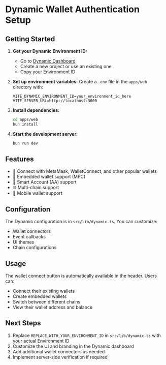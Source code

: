 # Dynamic Wallet Authentication Setup

## Getting Started

1. **Get your Dynamic Environment ID:**
   - Go to [Dynamic Dashboard](https://app.dynamic.xyz/)
   - Create a new project or use an existing one
   - Copy your Environment ID

2. **Set up environment variables:**
   Create a `.env` file in the `apps/web` directory with:
   ```
   VITE_DYNAMIC_ENVIRONMENT_ID=your_environment_id_here
   VITE_SERVER_URL=http://localhost:3000
   ```

3. **Install dependencies:**
   ```bash
   cd apps/web
   bun install
   ```

4. **Start the development server:**
   ```bash
   bun run dev
   ```

## Features

- 🔗 Connect with MetaMask, WalletConnect, and other popular wallets
- 🎨 Embedded wallet support (MPC)
- 🔐 Smart Account (AA) support
- 🌐 Multi-chain support
- 📱 Mobile wallet support

## Configuration

The Dynamic configuration is in `src/lib/dynamic.ts`. You can customize:
- Wallet connectors
- Event callbacks
- UI themes
- Chain configurations

## Usage

The wallet connect button is automatically available in the header. Users can:
- Connect their existing wallets
- Create embedded wallets
- Switch between different chains
- View their wallet address and balance

## Next Steps

1. Replace `REPLACE_WITH_YOUR_ENVIRONMENT_ID` in `src/lib/dynamic.ts` with your actual Environment ID
2. Customize the UI and branding in the Dynamic dashboard
3. Add additional wallet connectors as needed
4. Implement server-side verification if required

